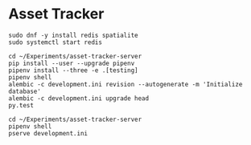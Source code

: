 # Asset Tracker

    sudo dnf -y install redis spatialite
    sudo systemctl start redis

    cd ~/Experiments/asset-tracker-server
    pip install --user --upgrade pipenv
    pipenv install --three -e .[testing]
    pipenv shell
    alembic -c development.ini revision --autogenerate -m 'Initialize database'
    alembic -c development.ini upgrade head
    py.test

    cd ~/Experiments/asset-tracker-server
    pipenv shell
    pserve development.ini
